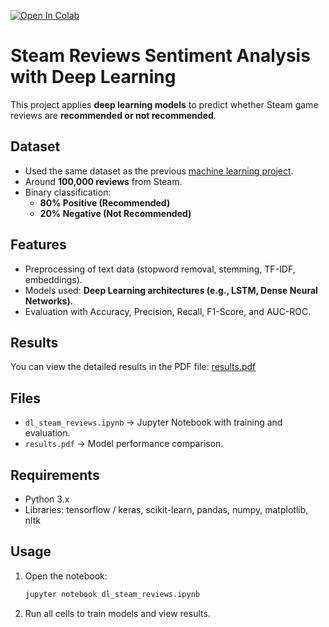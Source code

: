 [![Open In Colab](https://colab.research.google.com/assets/colab-badge.svg)](https://colab.research.google.com/github/Emirhanyld/Deep-Learning-on-Steam-Reviews/blob/main/dl_steam_reviews.ipynb)

# Steam Reviews Sentiment Analysis with Deep Learning

This project applies **deep learning models** to predict whether Steam game reviews are **recommended or not recommended**.

## Dataset
- Used the same dataset as the previous [machine learning project](https://github.com/Emirhanyld/Machine-Learning-on-Steam-Reviews?tab=readme-ov-file).  
- Around **100,000 reviews** from Steam.  
- Binary classification:  
  - **80% Positive (Recommended)**  
  - **20% Negative (Not Recommended)**  

## Features
- Preprocessing of text data (stopword removal, stemming, TF-IDF, embeddings).  
- Models used: **Deep Learning architectures (e.g., LSTM, Dense Neural Networks)**.  
- Evaluation with Accuracy, Precision, Recall, F1-Score, and AUC-ROC.

## Results
You can view the detailed results in the PDF file: [results.pdf](results.pdf)  

## Files
- `dl_steam_reviews.ipynb` → Jupyter Notebook with training and evaluation.  
- `results.pdf` → Model performance comparison.  

## Requirements
- Python 3.x  
- Libraries: tensorflow / keras, scikit-learn, pandas, numpy, matplotlib, nltk  

## Usage
1. Open the notebook:  
   ```bash
   jupyter notebook dl_steam_reviews.ipynb
   ```
2. Run all cells to train models and view results.
